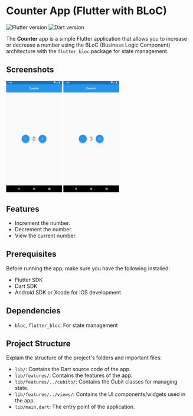# Counter App (Flutter with BLoC)

![Flutter version](https://img.shields.io/badge/flutter-v3.10.6-blue.svg)
![Dart version](https://img.shields.io/badge/dart-v3.0.6-green.svg)

The **Counter** app is a simple Flutter application that allows you to increase or decrease a number using the BLoC (Business Logic Component) architecture with the `flutter_bloc` package for state management.

## Screenshots
<p float="left">
    <img src="https://raw.githubusercontent.com/justanoobcoder/flutter_playground/main/counter/images/Screenshot_1.png" width=30% height=30%>
    <img src="https://raw.githubusercontent.com/justanoobcoder/flutter_playground/main/counter/images/Screenshot_2.png" width=30% height=30%>
</p>

## Features

- Increment the number.
- Decrement the number.
- View the current number.

## Prerequisites

Before running the app, make sure you have the following installed:

- Flutter SDK
- Dart SDK
- Android SDK or Xcode for iOS development

## Dependencies
- `bloc`, `flutter_bloc`: For state management

## Project Structure

Explain the structure of the project's folders and important files:

- `lib/`: Contains the Dart source code of the app.
- `lib/features/`: Contains the features of the app.
- `lib/features/../cubits/`: Contains the Cubit classes for managing state.
- `lib/features/../views/`: Contains the UI components/widgets used in the app.
- `lib/main.dart`: The entry point of the application.